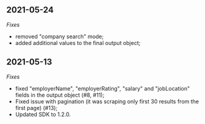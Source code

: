 
## 2021-05-24
*Fixes*
- removed "company search" mode;
- added additional values to the final output object;

## 2021-05-13
*Fixes*
- fixed "employerName", "employerRating", "salary" and  "jobLocation" fields in the output object (#8, #11);
- Fixed issue with pagination (it was scraping only first 30 results from the first page) (#13);
- Updated SDK to 1.2.0.
